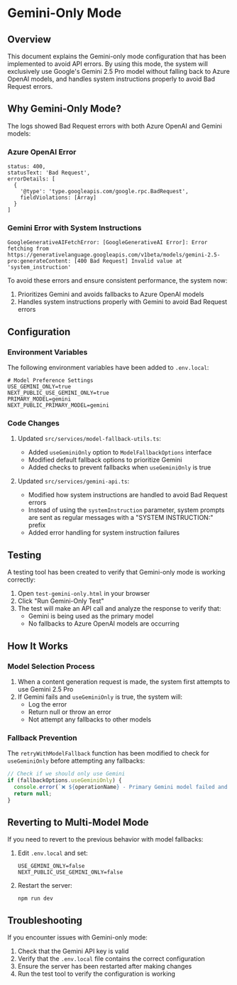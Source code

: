 # Gemini-Only Mode

## Overview

This document explains the Gemini-only mode configuration that has been implemented to avoid API errors. By using this mode, the system will exclusively use Google's Gemini 2.5 Pro model without falling back to Azure OpenAI models, and handles system instructions properly to avoid Bad Request errors.

## Why Gemini-Only Mode?

The logs showed Bad Request errors with both Azure OpenAI and Gemini models:

### Azure OpenAI Error
```
status: 400,
statusText: 'Bad Request',
errorDetails: [
  {
    '@type': 'type.googleapis.com/google.rpc.BadRequest',
    fieldViolations: [Array]
  }
]
```

### Gemini Error with System Instructions
```
GoogleGenerativeAIFetchError: [GoogleGenerativeAI Error]: Error fetching from https://generativelanguage.googleapis.com/v1beta/models/gemini-2.5-pro:generateContent: [400 Bad Request] Invalid value at 'system_instruction'
```

To avoid these errors and ensure consistent performance, the system now:
1. Prioritizes Gemini and avoids fallbacks to Azure OpenAI models
2. Handles system instructions properly with Gemini to avoid Bad Request errors

## Configuration

### Environment Variables

The following environment variables have been added to `.env.local`:

```
# Model Preference Settings
USE_GEMINI_ONLY=true
NEXT_PUBLIC_USE_GEMINI_ONLY=true
PRIMARY_MODEL=gemini
NEXT_PUBLIC_PRIMARY_MODEL=gemini
```

### Code Changes

1. Updated `src/services/model-fallback-utils.ts`:
   - Added `useGeminiOnly` option to `ModelFallbackOptions` interface
   - Modified default fallback options to prioritize Gemini
   - Added checks to prevent fallbacks when `useGeminiOnly` is true

2. Updated `src/services/gemini-api.ts`:
   - Modified how system instructions are handled to avoid Bad Request errors
   - Instead of using the `systemInstruction` parameter, system prompts are sent as regular messages with a "SYSTEM INSTRUCTION:" prefix
   - Added error handling for system instruction failures

## Testing

A testing tool has been created to verify that Gemini-only mode is working correctly:

1. Open `test-gemini-only.html` in your browser
2. Click "Run Gemini-Only Test"
3. The test will make an API call and analyze the response to verify that:
   - Gemini is being used as the primary model
   - No fallbacks to Azure OpenAI models are occurring

## How It Works

### Model Selection Process

1. When a content generation request is made, the system first attempts to use Gemini 2.5 Pro
2. If Gemini fails and `useGeminiOnly` is true, the system will:
   - Log the error
   - Return null or throw an error
   - Not attempt any fallbacks to other models

### Fallback Prevention

The `retryWithModelFallback` function has been modified to check for `useGeminiOnly` before attempting any fallbacks:

```typescript
// Check if we should only use Gemini
if (fallbackOptions.useGeminiOnly) {
  console.error(`❌ ${operationName} - Primary Gemini model failed and useGeminiOnly is set to true`);
  return null;
}
```

## Reverting to Multi-Model Mode

If you need to revert to the previous behavior with model fallbacks:

1. Edit `.env.local` and set:
   ```
   USE_GEMINI_ONLY=false
   NEXT_PUBLIC_USE_GEMINI_ONLY=false
   ```

2. Restart the server:
   ```
   npm run dev
   ```

## Troubleshooting

If you encounter issues with Gemini-only mode:

1. Check that the Gemini API key is valid
2. Verify that the `.env.local` file contains the correct configuration
3. Ensure the server has been restarted after making changes
4. Run the test tool to verify the configuration is working
